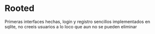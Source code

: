 # Rooted

Primeras interfaces hechas, login y registro sencillos implementados en sqlite, no creeis usuarios a lo loco que aun no se pueden eliminar